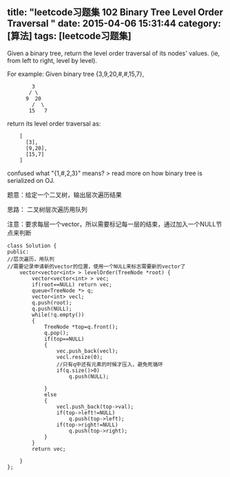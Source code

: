 title: "leetcode习题集 102 Binary Tree Level Order Traversal "
date: 2015-04-06 15:31:44
category: [算法]
tags: [leetcode习题集]
---
Given a binary tree, return the level order traversal of its nodes' values. (ie, from left to right, level by level).

For example:
Given binary tree {3,9,20,#,#,15,7},
```
	    3
	   / \
	  9  20
	    /  \
	   15   7
```
return its level order traversal as:
```
	[
	  [3],
	  [9,20],
	  [15,7]
	]
```
confused what "{1,#,2,3}" means? > read more on how binary tree is serialized on OJ.

题意：给定一个二叉树，输出层次遍历结果

思路：
二叉树层次遍历用队列

注意：要求每层一个vector，所以需要标记每一层的结束，通过加入一个NULL节点来判断



```
class Solution {
public:
//层次遍历，用队列
//需要记录申请新的vector的位置，使用一个NULL来标志需要新的vector了
    vector<vector<int> > levelOrder(TreeNode *root) {
        vector<vector<int> > vec;
        if(root==NULL) return vec;
        queue<TreeNode *> q;
        vector<int> vecl;
        q.push(root);
        q.push(NULL);
        while(!q.empty())
        {
            TreeNode *top=q.front();
            q.pop();
            if(top==NULL)
            {
                vec.push_back(vecl);
                vecl.resize(0);
                //只有q中还有元素的时候才压入，避免死循环
                if(q.size()>0)
                    q.push(NULL);
                
            }
            else
            {
                vecl.push_back(top->val);
                if(top->left!=NULL)
                    q.push(top->left);
                if(top->right!=NULL)
                    q.push(top->right);
            }
        }
        return vec;
        
    }
};

```
